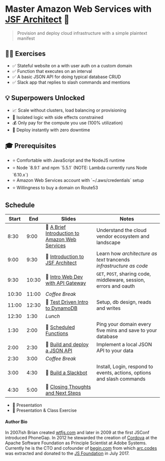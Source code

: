 # Master Amazon Web Services with [JSF Architect](https://arc.codes) 🎉

> Provision and deploy cloud infrastructure with a simple plaintext manifest 

<div class=hero>
  <section>
    <h2>🏋️‍♀️ Exercises</h2>
    <ul>
      <li>✅ Stateful website on a with user auth on a custom domain
      <li>✅ Function that executes on an interval 
      <li>✅ A basic JSON API for doing typical database CRUD
      <li>✅ Slack app that replies to slash commands and mentions
    </ul>
  </section>
  <section>
    <h2>💡 Superpowers Unlocked</h2>
    <ul>
    <li>📈 Scale without clusters, load balancing or provisioning
    <li>🔬 Isolated logic with side effects constrained
    <li>💰 Only pay for the compute you use (100% utilization)
    <li>🚀 Deploy instantly with zero downtime
    </ul>
  </section>
  <section>
    <h2>🎓 Prerequisites</h2>
    <ul>
    <li>⭐️ Comfortable with JavaScript and the NodeJS runtime
    <li>⭐️ Node `8.9.1` and npm `5.5.1` (NOTE: Lambda currently runs Node `6.10.x`)
    <li>⭐️ Amazon Web Services account with  `~/.aws/credentials` setup
    <li>⭐️ Willingness to buy a domain on Route53
    </ul>
  </section>
</div>

## Schedule

| Start | End   | Slides                                                              | Notes                                                                  |
| ----- | ----- | --------------------------------------------------------------------| ---------------------------------------------------------------------- |
|  8:30 |  9:00 | 🎺  [A Brief Introduction to Amazon Web Services](/00-intro-to-aws)  | Understand the cloud vendor ecosystem and landscape                    |
|  9:00 |  9:30 | 🎺  [Introduction to JSF Architect](/01-intro-to-arc)                | Learn how _architecture as text_ trancends _infrastructure as code_    |
|  9:30 | 10:30 | 🌟  [Intro Web Dev with API Gateway](/02-intro-to-web)               | `GET`, `POST`, sharing code, middleware, session, errors and oauth     |
| 10:30 | 11:00 | _Coffee Break_                                                      | &nbsp;                                                                 |
| 11:00 | 12:30 | 🌟  [Test Driven Intro to DynamoDB](/03-intro-to-ddb)                | Setup, db design, reads and writes                                     | 
| 12:30 |  1:30 | _Lunch_                                                             | &nbsp;                                                                 |
|  1:30 |  2:00 | 🌟  [Scheduled Functions](/04-replace-cron)                          | Ping your domain every five mins and save to your database             | 
|  2:00 |  2:30 | 🌟  [Build and deploy a JSON API](/04-json-api)                      | Implement a local JSON API to your data                                |
|  2:30 |  3:00 | _Coffee Break_                                                      | &nbsp;                                                                 | 
|  3:00 |  4:30 | 🌟  [Build a Slackbot](/05-slackbot-api)                             | Install, Login, respond to events, actions, options and slash commands |
|  4:30 |  5:00 | 🌟  [Closing Thoughts and Next Steps](/06-fin)                       | &nbsp;                                                                 |

- 🎺  Presentation
- 🌟  Presentation &amp; Class Exercise

#### Author Bio

In 2007ish Brian created [wtfjs.com](https://wtfjs.com) and later in 2009 at the first JSConf introduced PhoneGap. In 2012 he stewarded the creation of [Cordova](https://cordova.apache.org) at the Apache Software Foundation as Principle Scientist at Adobe Systems. Currently he is the CTO and cofounder of [begin.com](https://begin.com) from which [arc.codes](https://arc.codes) was extracted and donated to the [JS Foundation](https://js.foundation) in July 2017.

